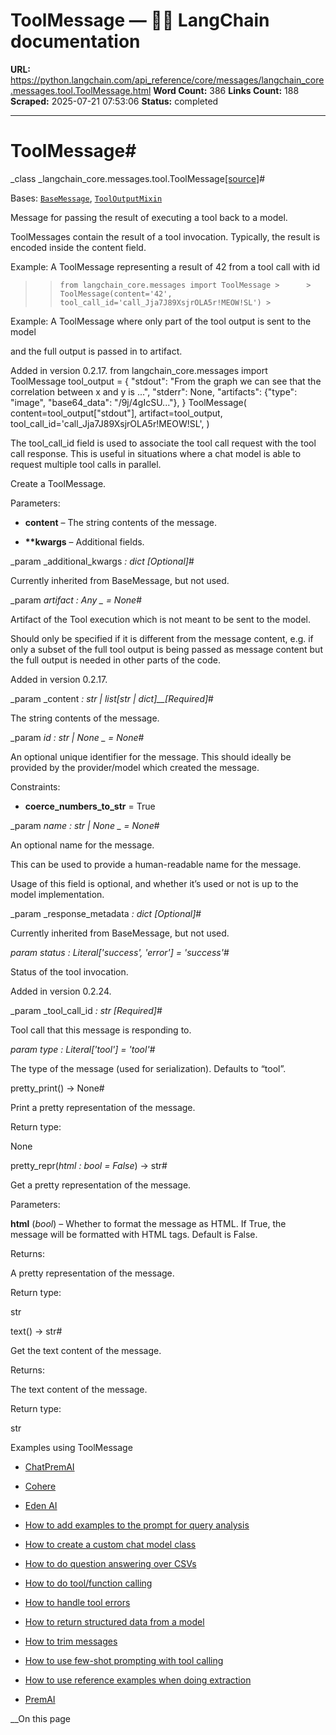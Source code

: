 # ToolMessage — 🦜🔗 LangChain  documentation

**URL:** https://python.langchain.com/api_reference/core/messages/langchain_core.messages.tool.ToolMessage.html
**Word Count:** 386
**Links Count:** 188
**Scraped:** 2025-07-21 07:53:06
**Status:** completed

---

# ToolMessage\#

_class _langchain\_core.messages.tool.ToolMessage[\[source\]](https://python.langchain.com/api_reference/_modules/langchain_core/messages/tool.html#ToolMessage)\#     

Bases: [`BaseMessage`](https://python.langchain.com/api_reference/core/messages/langchain_core.messages.base.BaseMessage.html#langchain_core.messages.base.BaseMessage "langchain_core.messages.base.BaseMessage"), [`ToolOutputMixin`](https://python.langchain.com/api_reference/core/messages/langchain_core.messages.tool.ToolOutputMixin.html#langchain_core.messages.tool.ToolOutputMixin "langchain_core.messages.tool.ToolOutputMixin")

Message for passing the result of executing a tool back to a model.

ToolMessages contain the result of a tool invocation. Typically, the result is encoded inside the content field.

Example: A ToolMessage representing a result of 42 from a tool call with id

>  >     from langchain_core.messages import ToolMessage >      >     ToolMessage(content='42', tool_call_id='call_Jja7J89XsjrOLA5r!MEOW!SL') >     

Example: A ToolMessage where only part of the tool output is sent to the model     

and the full output is passed in to artifact.

Added in version 0.2.17.               from langchain_core.messages import ToolMessage          tool_output = {         "stdout": "From the graph we can see that the correlation between x and y is ...",         "stderr": None,         "artifacts": {"type": "image", "base64_data": "/9j/4gIcSU..."},     }          ToolMessage(         content=tool_output["stdout"],         artifact=tool_output,         tool_call_id='call_Jja7J89XsjrOLA5r!MEOW!SL',     )     

The tool\_call\_id field is used to associate the tool call request with the tool call response. This is useful in situations where a chat model is able to request multiple tool calls in parallel.

Create a ToolMessage.

Parameters:     

  * **content** – The string contents of the message.

  * **\*\*kwargs** – Additional fields.

_param _additional\_kwargs _: dict_ _\[Optional\]_\#     

Currently inherited from BaseMessage, but not used.

_param _artifact _: Any_ _ = None_\#     

Artifact of the Tool execution which is not meant to be sent to the model.

Should only be specified if it is different from the message content, e.g. if only a subset of the full tool output is being passed as message content but the full output is needed in other parts of the code.

Added in version 0.2.17.

_param _content _: str | list\[str | dict\]__\[Required\]_\#     

The string contents of the message.

_param _id _: str | None_ _ = None_\#     

An optional unique identifier for the message. This should ideally be provided by the provider/model which created the message.

Constraints:     

  * **coerce\_numbers\_to\_str** = True

_param _name _: str | None_ _ = None_\#     

An optional name for the message.

This can be used to provide a human-readable name for the message.

Usage of this field is optional, and whether it’s used or not is up to the model implementation.

_param _response\_metadata _: dict_ _\[Optional\]_\#     

Currently inherited from BaseMessage, but not used.

_param _status _: Literal\['success', 'error'\]__ = 'success'_\#     

Status of the tool invocation.

Added in version 0.2.24.

_param _tool\_call\_id _: str_ _\[Required\]_\#     

Tool call that this message is responding to.

_param _type _: Literal\['tool'\]__ = 'tool'_\#     

The type of the message \(used for serialization\). Defaults to “tool”.

pretty\_print\(\) → None\#     

Print a pretty representation of the message.

Return type:     

None

pretty\_repr\(_html : bool = False_\) → str\#     

Get a pretty representation of the message.

Parameters:     

**html** \(_bool_\) – Whether to format the message as HTML. If True, the message will be formatted with HTML tags. Default is False.

Returns:     

A pretty representation of the message.

Return type:     

str

text\(\) → str\#     

Get the text content of the message.

Returns:     

The text content of the message.

Return type:     

str

Examples using ToolMessage

  * [ChatPremAI](https://python.langchain.com/docs/integrations/chat/premai/)

  * [Cohere](https://python.langchain.com/docs/integrations/providers/cohere/)

  * [Eden AI](https://python.langchain.com/docs/integrations/chat/edenai/)

  * [How to add examples to the prompt for query analysis](https://python.langchain.com/docs/how_to/query_few_shot/)

  * [How to create a custom chat model class](https://python.langchain.com/docs/how_to/custom_chat_model/)

  * [How to do question answering over CSVs](https://python.langchain.com/docs/how_to/sql_csv/)

  * [How to do tool/function calling](https://python.langchain.com/docs/how_to/function_calling/)

  * [How to handle tool errors](https://python.langchain.com/docs/how_to/tools_error/)

  * [How to return structured data from a model](https://python.langchain.com/docs/how_to/structured_output/)

  * [How to trim messages](https://python.langchain.com/docs/how_to/trim_messages/)

  * [How to use few-shot prompting with tool calling](https://python.langchain.com/docs/how_to/tools_few_shot/)

  * [How to use reference examples when doing extraction](https://python.langchain.com/docs/how_to/extraction_examples/)

  * [PremAI](https://python.langchain.com/docs/integrations/providers/premai/)

__On this page